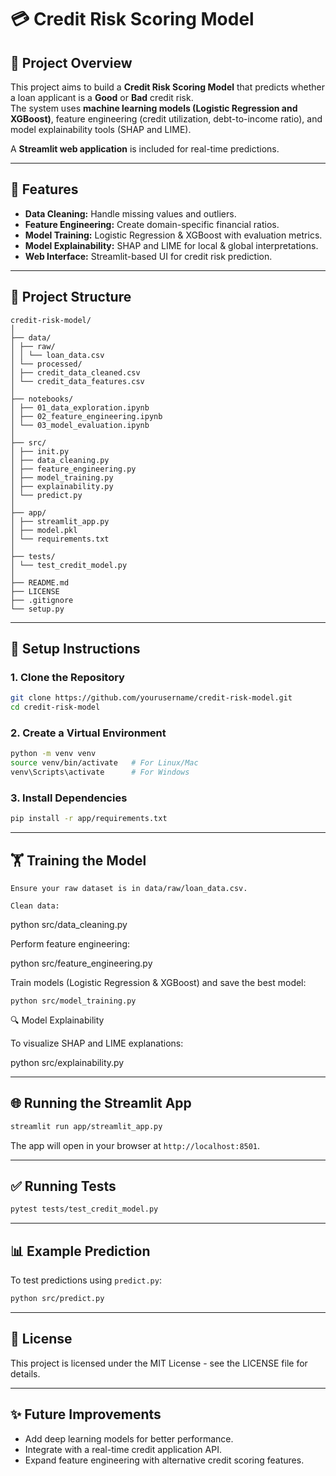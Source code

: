 # 💳 Credit Risk Scoring Model

## 📌 Project Overview
This project aims to build a **Credit Risk Scoring Model** that predicts whether a loan applicant is a **Good** or **Bad** credit risk.  
The system uses **machine learning models (Logistic Regression and XGBoost)**, feature engineering (credit utilization, debt-to-income ratio), and model explainability tools (SHAP and LIME).

A **Streamlit web application** is included for real-time predictions.

---

## 🚀 Features
- **Data Cleaning:** Handle missing values and outliers.
- **Feature Engineering:** Create domain-specific financial ratios.
- **Model Training:** Logistic Regression & XGBoost with evaluation metrics.
- **Model Explainability:** SHAP and LIME for local & global interpretations.
- **Web Interface:** Streamlit-based UI for credit risk prediction.

---

## 📂 Project Structure
```
credit-risk-model/
│
├── data/
│ ├── raw/
│ │ └── loan_data.csv
│ └── processed/
│ ├── credit_data_cleaned.csv
│ └── credit_data_features.csv
│
├── notebooks/
│ ├── 01_data_exploration.ipynb
│ ├── 02_feature_engineering.ipynb
│ └── 03_model_evaluation.ipynb
│
├── src/
│ ├── init.py
│ ├── data_cleaning.py
│ ├── feature_engineering.py
│ ├── model_training.py
│ ├── explainability.py
│ └── predict.py
│
├── app/
│ ├── streamlit_app.py
│ ├── model.pkl
│ └── requirements.txt
│
├── tests/
│ └── test_credit_model.py
│
├── README.md
├── LICENSE
├── .gitignore
└── setup.py
```

---

## 🔧 Setup Instructions

### **1. Clone the Repository**
```bash
git clone https://github.com/yourusername/credit-risk-model.git
cd credit-risk-model
```
### **2. Create a Virtual Environment**
```bash
python -m venv venv
source venv/bin/activate   # For Linux/Mac
venv\Scripts\activate      # For Windows
```

### **3. Install Dependencies**
```bash
pip install -r app/requirements.txt
```
---

## 🏋️ Training the Model

    Ensure your raw dataset is in data/raw/loan_data.csv.

    Clean data:

python src/data_cleaning.py

Perform feature engineering:

python src/feature_engineering.py

Train models (Logistic Regression & XGBoost) and save the best model:

    python src/model_training.py

🔍 Model Explainability

To visualize SHAP and LIME explanations:

python src/explainability.py

---

## 🌐 Running the Streamlit App
```bash
streamlit run app/streamlit_app.py
```

The app will open in your browser at `http://localhost:8501`.

---

## ✅ Running Tests
```bash
pytest tests/test_credit_model.py
```
---

## 📊 Example Prediction

To test predictions using `predict.py`:
```bash
python src/predict.py
```
---

## 📜 License

This project is licensed under the MIT License - see the LICENSE file for details.

---

## ✨ Future Improvements
- Add deep learning models for better performance.
- Integrate with a real-time credit application API.
- Expand feature engineering with alternative credit scoring features.